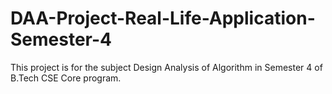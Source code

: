 # DAA-Project-Real-Life-Application-Semester-4
This project is for the subject Design Analysis of Algorithm in Semester 4 of B.Tech CSE Core program.
